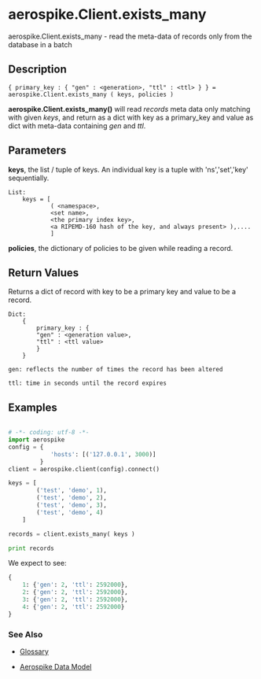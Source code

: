 
# aerospike.Client.exists_many

aerospike.Client.exists_many - read the meta-data of records only from the database in a batch

## Description

```
{ primary_key : { "gen" : <generation>, "ttl" : <ttl> } } = aerospike.Client.exists_many ( keys, policies )

```

**aerospike.Client.exists_many()** will read *records* meta data only matching with given *keys*, and return 
as a dict with key as a primary_key and value as dict with meta-data containing *gen* and *ttl*.   

## Parameters

**keys**, the list / tuple of keys. An individual key is a tuple with 'ns','set','key' sequentially.   

```
List:
    keys = [
            ( <namespace>, 
            <set name>, 
            <the primary index key>, 
            <a RIPEMD-160 hash of the key, and always present> ),....
            ]

```

**policies**, the dictionary of policies to be given while reading a record.   

## Return Values
Returns a dict of record with key to be a primary key and value to be a record.

```
Dict:
    {
        primary_key : {
        "gen" : <generation value>,
        "ttl" : <ttl value>
        }
    }

gen: reflects the number of times the record has been altered

ttl: time in seconds until the record expires

```

## Examples

```python

# -*- coding: utf-8 -*-
import aerospike
config = {
            'hosts': [('127.0.0.1', 3000)]
         }
client = aerospike.client(config).connect()

keys = [ 
        ('test', 'demo', 1),
        ('test', 'demo', 2),
        ('test', 'demo', 3),
        ('test', 'demo', 4)
    ]

records = client.exists_many( keys )

print records

```

We expect to see:

```python
{
    1: {'gen': 2, 'ttl': 2592000}, 
    2: {'gen': 2, 'ttl': 2592000}, 
    3: {'gen': 2, 'ttl': 2592000}, 
    4: {'gen': 2, 'ttl': 2592000}
}

```



### See Also



- [Glossary](http://www.aerospike.com/docs/guide/glossary.html)

- [Aerospike Data Model](http://www.aerospike.com/docs/architecture/data-model.html)
